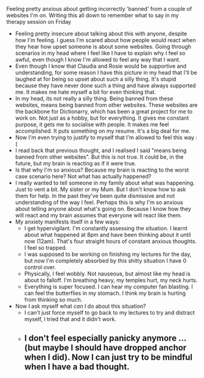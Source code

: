 Feeling pretty anxious about getting incorrectly 'banned' from a couple of websites I'm on. Writing this all down to remember what to say in my therapy session on Friday
- Feeling pretty insecure about talking about this with anyone, despite how I'm feeling. I guess I'm scared about how people would react when they hear how upset someone is about some websites. Going through scenarios in my head where I feel like I have to explain why I feel so awful, even though I know I'm allowed to feel any way that I want. 
- Even though I know that Claudia and Rosie would be supportive and understanding, for some reason I have this picture in my head that I'll be laughed at for being so upset about such a silly thing. It's stupid because they have never done such a thing and have always supported me. It makes me hate myself a bit for even thinking that. 
- In my head, its not really a silly thing. Being banned from these websites, means being banned from other websites. These websites are the backbone for Dictionarry, which has been a great project for me to work on. Not just as a hobby, but for everything. It gives me constant purpose, it gets me to socialise with people. It makes me feel accomplished. It puts something on my resume. It's a big deal for me.
- Now I'm even trying to justify to myself that I'm allowed to feel this way :(
- I read back that previous thought, and I realised I said "means being banned from other websites". But this is not true. It could be, in the future, but my brain is reacting as if it were true. 
- Is that why I'm so anxious? Because my brain is reacting to the worst case scenario here? Not what has actually happened? 
- I really wanted to tell someone in my family about what was happening. Just to vent a bit. My sister or my Mum. But I don't know how to ask them for help. In the past they've been quite dismissive and not understanding of the way I feel. Perhaps this is why I'm so anxious about telling anyone about what's going on. Because I know how they will react and my brain assumes that everyone will react like them. 
- My anxiety manifests itself in a few ways:
	- I get hypervigilant. I'm constantly assessing the situation. I learnt about what happened at 8pm and have been thinking about it until now (12am). That's four straight hours of constant anxious thoughts. I feel so trapped. 
	- I was supposed to be working on finishing my lectures for the day, but now I'm completely absorbed by this shitty situation I have 0 control over. 
	- Physically, I feel wobbly. Not nauseous, but almost like my head is about to falloff. I'm breathing heavy, my temples hurt, my neck hurts. 
	- Everything is super focused. I can hear my computer fan blasting. I can feel the butterflies in my stomach. I think my brain is hurting from thinking so much. 
- Now I ask myself what *can* I do about this situation?
	- I can't just force myself to go back to my lectures to try and distract myself, I tried that and it didn't work. 
	- I don't feel especially panicky anymore ... (but maybe I should have dropped anchor when I did). Now I can just try to be mindful when I have a bad thought. 
		- 
